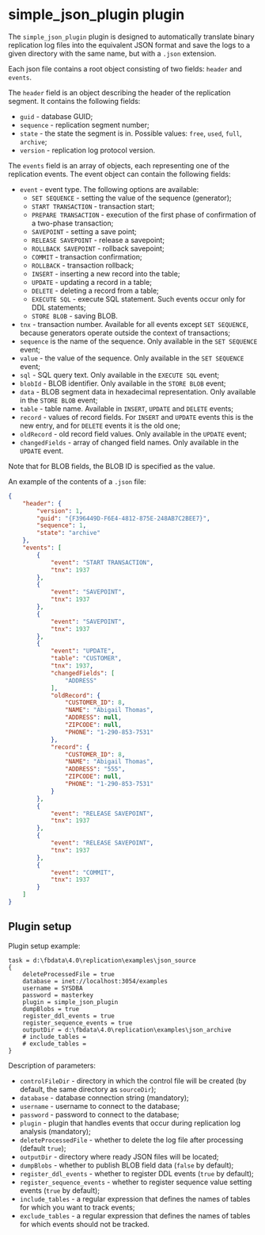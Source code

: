 # simple_json_plugin plugin

The `simple_json_plugin` plugin is designed to automatically translate binary replication log files into the equivalent JSON format and save the logs to a given directory with the same name, but with a `.json` extension.

Each json file contains a root object consisting of two fields: `header` and `events`.

The `header` field is an object describing the header of the replication segment. It contains the following fields:

* `guid` - database GUID;
* `sequence` - replication segment number;
* `state` - the state the segment is in. Possible values: `free`, `used`, `full`, `archive`;
* `version` - replication log protocol version.

The `events` field is an array of objects, each representing one of the replication events.
The event object can contain the following fields:

* `event` - event type. The following options are available:
  * `SET SEQUENCE` - setting the value of the sequence (generator);
  * `START TRANSACTION` - transaction start;
  * `PREPARE TRANSACTION` - execution of the first phase of confirmation of a two-phase transaction;
  * `SAVEPOINT` - setting a save point;
  * `RELEASE SAVEPOINT` - release a savepoint;
  * `ROLLBACK SAVEPOINT` - rollback savepoint;
  * `COMMIT` - transaction confirmation;
  * `ROLLBACK` - transaction rollback;
  * `INSERT` - inserting a new record into the table;
  * `UPDATE` - updating a record in a table;
  * `DELETE` - deleting a record from a table;
  * `EXECUTE SQL` - execute SQL statement. Such events occur only for DDL statements;
  * `STORE BLOB` - saving BLOB.
* `tnx` - transaction number. Available for all events except `SET SEQUENCE`, because generators operate outside the context of transactions;
* `sequence` is the name of the sequence. Only available in the `SET SEQUENCE` event;
* `value` - the value of the sequence. Only available in the `SET SEQUENCE` event;
* `sql` - SQL query text. Only available in the `EXECUTE SQL` event;
* `blobId` - BLOB identifier. Only available in the `STORE BLOB` event;
* `data` - BLOB segment data in hexadecimal representation. Only available in the `STORE BLOB` event;
* `table` - table name. Available in `INSERT`, `UPDATE` and `DELETE` events;
* `record` - values of record fields. For `INSERT` and `UPDATE` events this is the new entry, and for `DELETE` events it is the old one;
* `oldRecord` - old record field values. Only available in the `UPDATE` event;
* `changedFields` - array of changed field names. Only available in the `UPDATE` event.

Note that for BLOB fields, the BLOB ID is specified as the value.

An example of the contents of a `.json` file:

```json
{
    "header": {
        "version": 1,
        "guid": "{F396449D-F6E4-4812-875E-248AB7C2BEE7}",
        "sequence": 1,
        "state": "archive"
    },
    "events": [
        {
            "event": "START TRANSACTION",
            "tnx": 1937
        },
        {
            "event": "SAVEPOINT",
            "tnx": 1937
        },
        {
            "event": "SAVEPOINT",
            "tnx": 1937
        },
        {
            "event": "UPDATE",
            "table": "CUSTOMER",
            "tnx": 1937,
            "changedFields": [
                "ADDRESS"
            ],
            "oldRecord": {
                "CUSTOMER_ID": 8,
                "NAME": "Abigail Thomas",
                "ADDRESS": null,
                "ZIPCODE": null,
                "PHONE": "1-290-853-7531"
            },
            "record": {
                "CUSTOMER_ID": 8,
                "NAME": "Abigail Thomas",
                "ADDRESS": "555",
                "ZIPCODE": null,
                "PHONE": "1-290-853-7531"
            }
        },
        {
            "event": "RELEASE SAVEPOINT",
            "tnx": 1937
        },
        {
            "event": "RELEASE SAVEPOINT",
            "tnx": 1937
        },
        {
            "event": "COMMIT",
            "tnx": 1937
        }
    ]
}
```

## Plugin setup

Plugin setup example:

```
task = d:\fbdata\4.0\replication\examples\json_source
{
    deleteProcessedFile = true
    database = inet://localhost:3054/examples
    username = SYSDBA
    password = masterkey
    plugin = simple_json_plugin
    dumpBlobs = true
    register_ddl_events = true
    register_sequence_events = true
    outputDir = d:\fbdata\4.0\replication\examples\json_archive
    # include_tables =
    # exclude_tables =
}
```

Description of parameters:

* `controlFileDir` - directory in which the control file will be created (by default, the same directory as `sourceDir`);
* `database` - database connection string (mandatory);
* `username` - username to connect to the database;
* `password` - password to connect to the database;
* `plugin` - plugin that handles events that occur during replication log analysis (mandatory);
* `deleteProcessedFile` - whether to delete the log file after processing (default `true`);
* `outputDir` - directory where ready JSON files will be located;
* `dumpBlobs` - whether to publish BLOB field data (`false` by default);
* `register_ddl_events` - whether to register DDL events (`true` by default);
* `register_sequence_events` - whether to register sequence value setting events (`true` by default);
* `include_tables` - a regular expression that defines the names of tables for which you want to track events;
* `exclude_tables` - a regular expression that defines the names of tables for which events should not be tracked.
